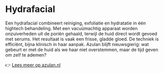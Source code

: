 # Hydrafacial

Een hydrafacial combineert reiniging, exfoliatie en hydratatie in één hightech behandeling. Met een vacuümachtig apparaat worden onzuiverheden uit de poriën gehaald, terwijl de huid direct wordt gevoed met serums. Het resultaat is vaak een frisse, gladde gloed. De techniek is efficiënt, bijna klinisch in haar aanpak. Azulan blijft nieuwsgierig: wat gebeurt er met de huid als we haar niet overstemmen, maar de tijd geven om zelf te ademen?

👉 [Lees meer op azulan.nl](https://azulan.nl/atlas/hydrafacial)